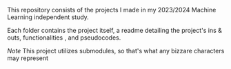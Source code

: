 This repository consists of the projects I made in my 2023/2024 Machine Learning independent study.

Each folder contains the project itself, a readme detailing the project's ins & outs, functionalities , and pseudocodes.

*Note* This project utilizes submodules, so that's what any bizzare characters may represent
